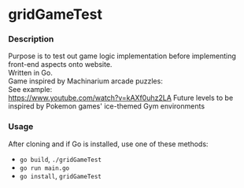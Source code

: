 # gridGameTest

### Description
Purpose is to test out game logic implementation before implementing front-end aspects onto website.  
Written in Go.  
Game inspired by Machinarium arcade puzzles:  
See example:  
https://www.youtube.com/watch?v=kAXf0uhz2LA
Future levels to be inspired by Pokemon games' ice-themed Gym environments

### Usage
After cloning and if Go is installed, use one of these methods:
* `go build`, `./gridGameTest` 
* `go run main.go`
* `go install`, `gridGameTest`
